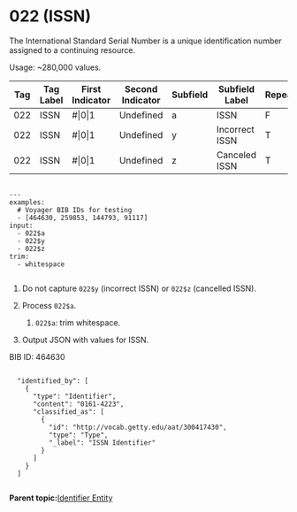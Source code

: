 # 022 \(ISSN\)

The International Standard Serial Number is a unique identification number assigned to a continuing resource.

Usage: ~280,000 values.

|Tag|Tag Label|First Indicator|Second Indicator|Subfield|Subfield Label|Repeatable|
|---|---------|---------------|----------------|--------|--------------|----------|
|022|ISSN|\#\|0\|1|Undefined|a|ISSN|F|
|022|ISSN|\#\|0\|1|Undefined|y|Incorrect ISSN|T|
|022|ISSN|\#\|0\|1|Undefined|z|Canceled ISSN|T|

```

---
examples:
  # Voyager BIB IDs for testing
  - [464630, 259853, 144793, 91117]
input:
  - 022$a
  - 022$y
  - 022$z
trim:
  - whitespace  
                    
```

1.  Do not capture `022$y` \(incorrect ISSN\) or `022$z` \(cancelled ISSN\).

2.  Process `022$a`.

    1.  `022$a`: trim whitespace.

3.  Output JSON with values for ISSN.


BIB ID: 464630

```

  "identified_by": [
    {
      "type": "Identifier",
      "content": "0161-4223",
      "classified_as": [
        {
          "id": "http://vocab.getty.edu/aat/300417430",
          "type": "Type",
          "_label": "ISSN Identifier"
        }
      ]
    }
  ]
                        
```

**Parent topic:**[Identifier Entity](../identifier/identifier.md)

